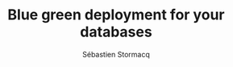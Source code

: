 ---
title:  "Blue green deployment for your databases"
description: "In this episode, we talked with Keyur Diwan to dive deep into the concept of Blue-Green Deployment, particularly in the context of databases on AWS. We discuss the origins of this deployment strategy and how it has evolved to suit cloud environments. The conversation covers the benefits, challenges, and cost implications of implementing Blue-Green Deployment for stateful systems like databases, focusing on replication, schema changes, and the switchover process.

Tune in to learn how Blue-Green Deployment can help reduce downtime, enhance database performance, and simplify change management, as well as explore future trends that aim to make this deployment model more robust and user-friendly."
guests:
  - name: "Keyur Diwan"
    link: "https://www.linkedin.com/in/keyurdiwan/"
    title: "Principal Product Manager, AWS Relational Databases"
episode: 149
duration: "00:50:10" 
size: 24079482
file: 149.mp3	
social-background: 149.png
publication: 2025-01-24 04:00:00 +0100
author: Sébastien Stormacq
category: podcasts
aws-categories:
  - "Databases"
links:
  - text: "Doc: Amazon RDS Blue/Green deployments overview"
    link: https://docs.aws.amazon.com/AmazonRDS/latest/UserGuide/blue-green-deployments-overview.html
  - text: "Amazon RDS Blue Green now allows performant storage switchover"
    link: https://aws.amazon.com/about-aws/whats-new/2024/11/amazon-rds-blue-green-deployments-green-storage-performant-switchover/
  - text: "Amazon RDS Blue Green now allows minor version update"
    link: https://aws.amazon.com/about-aws/whats-new/2024/11/rds-blue-green-deployments-upgrade-rds-postgresql/
  - text: "Amazon RDS Blue Green now allows to shrink storage"
    link: https://aws.amazon.com/about-aws/whats-new/2024/11/amazon-rds-blue-green-deployments-storage-volume-shrink/
  - text: "Amazon RDS Blue Green now supports Postgres"
    link: https://aws.amazon.com/about-aws/whats-new/2023/10/amazon-rds-blue-green-deployments-aurora-rds-postgresql/
  - text: "The first podcast that talked about Amazon RDS Blue Green (03 March 2023)"
    link: https://podcasts.apple.com/us/podcast/episode-073-fully-managed-blue-green-deployments-in/id1574162669?i=1000602676634
---